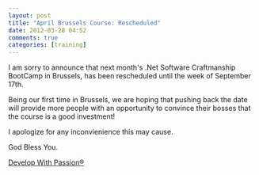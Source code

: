 ```yaml
---
layout: post
title: "April Brussels Course: Rescheduled"
date: 2012-03-28 04:52
comments: true
categories: [training]
---
```

I am sorry to announce that next month's .Net Software Craftmanship BootCamp in Brussels, has been rescheduled until the week of September 17th.

Being our first time in Brussels, we are hoping that pushing back the date will provide more people with an opportunity to convince their bosses that the course is a good investment!

I apologize for any inconvienience this may cause.

God Bless You.

[Develop With Passion®](http://www.developwithpassion.com)
